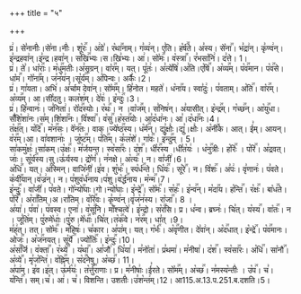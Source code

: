 +++
title = "५"

+++


  
प्र꣢। से꣣नानीः꣢।से꣣ना।नीः꣢। शू꣡रः꣢꣯। अ꣢ग्रे꣣। र꣡था꣢꣯नाम्। ग꣣व्य꣢न्। ए꣣ति। ह꣡र्ष꣢꣯ते। अ꣣स्य। से꣡ना꣢꣯। भ꣣द्रा꣢न्। कृ꣣ण्व꣢न्। इ꣣न्द्रहवा꣢न्।इ꣣न्द्र।हवा꣢न्। स꣡खि꣢꣯भ्यः।स।खि꣣भ्यः। आ꣢। सो꣡मः꣢꣯। व꣡स्त्रा꣢꣯। र꣣भसा꣡नि꣢। द꣣त्ते। 1।  
प्र꣢। ते꣣। धा꣡राः꣢꣯। म꣡धु꣢꣯मतीः।अ꣣सृग्रन्। वा꣡र꣢꣯म्। यत्। पू꣣तः꣢। अ꣣त्ये꣡षि꣢।अ꣣ति।ए꣡षि꣢꣯। अ꣡व्य꣢꣯म्। प꣡व꣢꣯मान। प꣡व꣢꣯से। धा꣡म꣢꣯। गो꣡ना꣢꣯म्। ज꣣न꣡य꣢न्।सू꣡र्य꣢꣯म्। अ꣣पिन्वः। अर्कैः꣢।2।  
प्र꣢। गा꣣यता। अभि꣢। अ꣣र्चाम देवा꣢न्। सो꣡म꣢꣯म्। हि꣣नोत। महते꣢। ध꣡ना꣢꣯य। स्वा꣣दुः꣢। प꣣वताम्। अ꣡ति꣢꣯। वा꣡र꣢꣯म्। अ꣡व्य꣢꣯म्। आ।सी꣣दतु। कल꣡श꣢म्। दे꣣वः꣢। इ꣡न्दुः꣢꣯।3।  
प्र꣢। हि꣣न्वानः꣢। ज꣣निता꣢। रो꣡द꣢꣯स्योः। र꣡थः꣢꣯। न ।वा꣡ज꣢꣯म्। स꣣निष꣢न्। अ꣣यासीत्। इ꣡न्द्र꣢꣯म्। ग꣡च्छ꣢꣯न्। आ꣡यु꣢꣯धा। सँ꣣शि꣡शा꣢नः।स꣣म्।शि꣡शा꣢꣯नः। वि꣡श्वा꣢꣯। व꣡सु꣢꣯।ह꣡स्त꣢꣯योः। आ꣣द꣡धा꣢नः। आ꣣।द꣡धा꣢꣯नः।4।  
त꣡क्ष꣢꣯त्। य꣡दि꣢꣯। म꣡न꣢꣯सः। वे꣡न꣢꣯तः। वाक्।ज्ये꣡ष्ठ꣢꣯स्य। ध꣡र्म꣢꣯न्। द्यु꣣क्षोः꣢।द्यु꣣।क्षोः꣢। अ꣡नी꣢꣯के। आत्। ई꣣म्। आयन्। व꣡र꣢꣯म्।आ। वा꣣वशानाः꣢ । जु꣡ष्ट꣢꣯म्। प꣡ति꣢꣯म्। क꣣ल꣡शे꣢। गा꣡वः꣢꣯। इ꣡न्दु꣢꣯म् । 5।  
सा꣣कमु꣡क्षः꣢।सा꣣कम्।उ꣡क्षः꣢꣯। म꣣र्जयन्त। स्व꣡सा꣢꣯रः। द꣡श꣢꣯। धी꣡र꣢꣯स्य ।धी꣣त꣡यः꣢ । ध꣡नु꣢꣯त्रीः। ह꣡रिः꣢꣯ । प꣡रि꣢꣯। अ꣣द्रवत्। जाः꣢। सू꣡र्य꣢꣯स्य।सु।ऊ꣣र्यस्य। द्रो꣡णं꣢꣯। न꣣नक्षे। अ꣡त्यः꣢꣯। न। वा꣣जी꣢।6।  
अ꣡धि꣢꣯। यत्। अ꣣स्मिन्। वाजि꣡नी꣢।इ꣣व। शु꣡भः꣢꣯। स्प꣡र्ध꣢꣯न्ते। धि꣡यः꣢꣯। सू꣡रे꣢꣯। न। वि꣡शः꣢꣯। अ꣣पः꣢। वृ꣣णानः꣢। प꣣वते। क꣡वी꣢꣯यान्।व꣣ज्र꣢न्। न। प꣣शुव꣡र्ध꣢नाय।प꣣शु।व꣡र्द्ध꣢꣯नाय। म꣡न्म꣢꣯।7।  
इ꣡न्दुः꣢꣯। वा꣣जी꣢। प꣣वते। गो꣡न्यो꣢꣯घाः।गो।न्यो꣣घाः। इ꣡न्द्रे꣢꣯। सो꣡मः꣢꣯। स꣡हः꣢꣯। इ꣡न्व꣢꣯न्। म꣡दा꣢꣯य। ह꣡न्ति꣢꣯। र꣡क्षः꣢꣯। बा꣡ध꣢꣯ते। प꣡रि꣢꣯। अ꣡रा꣢꣯तिम्।अ।रा꣣तिम्। व꣡रि꣢꣯वः। कृ꣣ण्व꣢न्।वृ꣣ज꣡न꣢स्य। रा꣡जा꣢꣯। 8 ।  
अ꣣या꣢। प꣣वा꣢। प꣣वस्व। एना꣢। व꣡सू꣢꣯नि। माँ꣣श्चत्वे꣢। इ꣣न्द्रो। स꣡र꣢꣯सि। प्र। ध꣣न्व। ब्रघ्नः꣢। चि꣣त्। य꣡स्य꣢꣯। वा꣡तः꣢꣯। न । जू꣣ति꣢म्। पु꣣रुमे꣡धाः꣢।पु꣣रु।मे꣡धाः꣢꣯।चि꣣त्।त꣡क꣢꣯वे। न꣡र꣢꣯म्। धा꣣त् ।9।  
म꣣ह꣢त्। तत्। सो꣡मः꣢꣯। म꣣हिषः꣢। च꣣कार। अ꣣पा꣢म्। यत्। ग꣡र्भः꣢꣯। अ꣡वृ꣢꣯णीत। दे꣣वा꣢न्। अ꣡द꣢꣯धात्। इ꣡न्द्रे꣢꣯। प꣡व꣢꣯मानः। ओ꣡जः꣢꣯। अ꣡ज꣢꣯नयत्। सू꣡र्ये꣢꣯ ।ज्यो꣡तिः꣢꣯। इ꣡न्दुः꣢꣯।10।  
अ꣡स꣢꣯र्जि। व꣡क्ता꣢꣯। र꣡थ्ये꣢꣯ । य꣡था꣢꣯। आ꣣जौ꣢। धि꣣या꣢। म꣣नो꣡ता꣢। प्र꣣थमा꣢। म꣣नीषा꣢। द꣡श꣢꣯। स्व꣡सा꣢꣯रः। अ꣡धि꣢꣯। सा꣡नौ꣢꣯। अ꣡व्ये꣢꣯। मृ꣣ज꣡न्ति꣢। व꣡ह्नि꣢꣯म्। स꣡द꣢꣯नेषु। अ꣡च्छ꣢꣯। 11।  
अ꣣पा꣢म्। इ꣣व।इ꣢त्। ऊ꣣र्म꣡यः꣢। त꣡र्त्तु꣢꣯राणाः। प्र। म꣣नीषाः꣢।ई꣣रते। सो꣡म꣢꣯म्। अ꣡च्छ꣢꣯। न꣣मस्य꣡न्तीः꣢ । उ꣡प꣢꣯। च꣣। य꣡न्ति꣢꣯। सम्।च꣣। आ꣢। च꣣। विशन्ति। उशतीः꣢।उ꣣श꣡न्त꣢म्।12।
आ115.अ.13.प.251.ब.दशति।5।  
